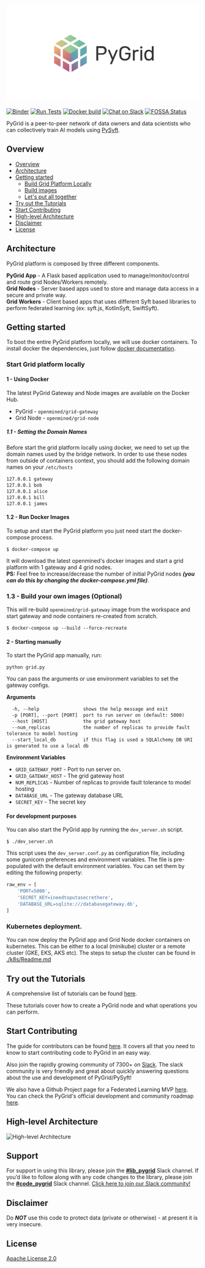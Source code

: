 ![PyGrid logo](https://raw.githubusercontent.com/OpenMined/design-assets/master/logos/PyGrid/horizontal-primary-trans.png)

[![Binder](https://mybinder.org/badge.svg)](https://mybinder.org/v2/gh/OpenMined/PyGrid/dev) [![Run Tests](https://github.com/OpenMined/PyGrid/workflows/Run%20tests/badge.svg?branch=dev)](https://github.com/OpenMined/PyGrid/actions?query=workflow%3A%22Run+tests%22) [![Docker build](https://github.com/OpenMined/PyGrid/workflows/Docker%20build/badge.svg)](https://github.com/OpenMined/PyGrid/actions?query=workflow%3A%22Docker+build%22) [![Chat on Slack](https://img.shields.io/badge/chat-on%20slack-7A5979.svg)](https://openmined.slack.com/messages/team_pysyft) [![FOSSA Status](https://camo.githubusercontent.com/c0cb82174c3eb8fcbb00a46eb237556f63b36804/68747470733a2f2f6170702e666f7373612e696f2f6170692f70726f6a656374732f6769742532426769746875622e636f6d2532466d6174746865772d6d6361746565722532465079537966742e7376673f747970653d736d616c6c)](https://app.fossa.io/projects/git%2Bgithub.com%2Fmatthew-mcateer%2FPySyft?ref=badge_small)

PyGrid is a peer-to-peer network of data owners and data scientists who can collectively train AI models using [PySyft](https://github.com/OpenMined/PySyft/).


## Overview
- [Overview](#overview)
- [Architecture](#architecture)
- [Getting started](#getting-started)
    - [Build Grid Platform Locally](#start-grid-platform-locally)
    - [Build images](#build-images)
    - [Let's put all together](#lets-put-all-together)
- [Try out the Tutorials](#try-out-the-tutorials)
- [Start Contributing](#start-contributing)
- [High-level Architecture](#high-level-architecture)
- [Disclaimer](#disclaimer)
- [License](#license)

## Architecture
PyGrid platform is composed by three different components.

**PyGrid App** - A Flask based application used to manage/monitor/control and route grid Nodes/Workers remotely.  
**Grid Nodes** - Server based apps used to store and manage data access in a secure and private way.  
**Grid Workers** - Client based apps that uses different Syft based libraries to perform federated learning (ex: syft.js, KotlinSyft, SwiftSyft).

## Getting started
To boot the entire PyGrid platform locally, we will use docker containers.
To install docker the dependencies, just follow [docker documentation](https://docs.docker.com/install/).

### Start Grid platform locally

#### 1 - Using Docker

The latest PyGrid Gateway and Node images are available on the Docker Hub.
- PyGrid - `openmined/grid-gateway`
- Grid Node - `openmined/grid-node`

##### 1.1 - Setting the Domain Names

Before start the grid platform locally using docker, we need to set up the domain names used by the bridge network. In order to use these nodes from outside of containers context, you should add the following domain names on your `/etc/hosts`
```
127.0.0.1 gateway
127.0.0.1 bob
127.0.0.1 alice
127.0.0.1 bill
127.0.0.1 james
```

#### 1.2 - Run Docker Images
To setup and start the PyGrid platform you just need start the docker-compose process.
```
$ docker-compose up
```

It will download the latest openmined's docker images and start a grid platform with 1 gateway and 4 grid nodes.  
**PS:** Feel free to increase/decrease the number of initial PyGrid nodes ***(you can do this by changing the docker-compose.yml file)***.

### 1.3 - Build your own images (Optional)
This will re-build `openmined/grid-gateway` image from the workspace and start gateway and node containers re-created from scratch.
```
$ docker-compose up --build --force-recreate
```


#### 2 - Starting manually
To start the PyGrid app manually, run:

```
python grid.py 
```
You can pass the arguments or use environment variables to set the gateway configs.  

**Arguments**
```
  -h, --help                shows the help message and exit
  -p [PORT], --port [PORT]  port to run server on (default: 5000)
  --host [HOST]             the grid gateway host
  --num_replicas            the number of replicas to provide fault tolerance to model hosting
  --start_local_db          if this flag is used a SQLAlchemy DB URI is generated to use a local db
```

**Environment Variables**
- `GRID_GATEWAY_PORT` -  Port to run server on.
- `GRID_GATEWAY_HOST` - The grid gateway host
- `NUM_REPLICAS` - Number of replicas to provide fault tolerance to model hosting
- `DATABASE_URL` - The gateway database URL
- `SECRET_KEY` - The secret key

#### For development purposes
You can also start the PyGrid app by running the `dev_server.sh` script.
```
$ ./dev_server.sh
```
This script uses the `dev_server.conf.py` as configuration file, including some gunicorn preferences and environment variables. The file is pre-populated with the default environment variables. You can set them by editing the following property:
```python
raw_env = [
    'PORT=5000',
    'SECRET_KEY=ineedtoputasecrethere',
    'DATABASE_URL=sqlite:///databasegateway.db',
]
```

### Kubernetes deployment.
You can now deploy the PyGrid app and Grid Node docker containers on kubernetes. This can be either to a local (minikube) cluster or a remote cluster (GKE, EKS, AKS etc). The steps to setup the cluster can be found in [./k8s/Readme.md](https://github.com/OpenMined/PyGrid/tree/dev/k8s)

## Try out the Tutorials
A comprehensive list of tutorials can be found [here](https://github.com/OpenMined/PySyft/tree/master/examples/tutorials/grid).

These tutorials cover how to create a PyGrid node and what operations you can perform.

## Start Contributing
The guide for contributors can be found [here](https://github.com/OpenMined/PyGrid/tree/dev/CONTRIBUTING.md). It covers all that you need to know to start contributing code to PyGrid in an easy way.

Also join the rapidly growing community of 7300+ on [Slack](http://slack.openmined.org). The slack community is very friendly and great about quickly answering questions about the use and development of PyGrid/PySyft!

We also have a Github Project page for a Federated Learning MVP [here](https://github.com/orgs/OpenMined/projects/13).  
You can check the PyGrid's official development and community roadmap [here](https://github.com/OpenMined/Roadmap/tree/master/pygrid_team).

## High-level Architecture

![High-level Architecture](https://raw.githubusercontent.com/OpenMined/PyGrid/dev/art/PyGrid-Arch.png)

## Support
For support in using this library, please join the  [**#lib_pygrid**](https://openmined.slack.com/archives/C8PNKSDRU) Slack channel. If you’d like to follow along with any code changes to the library, please join the [**#code_pygrid**](https://openmined.slack.com/archives/C0134KC28AD) Slack channel. [Click here to join our Slack community!](https://slack.openmined.org)

## Disclaimer
Do ***NOT*** use this code to protect data (private or otherwise) - at present it is very insecure.

## License

[Apache License 2.0](https://github.com/OpenMined/PyGrid/blob/dev/LICENSE)
